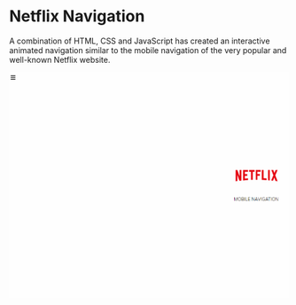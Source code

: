 # Netflix Navigation
A combination of HTML, CSS and JavaScript has created an interactive animated navigation similar to the mobile navigation of the very popular and well-known Netflix website.

<img src="/netflix-navigation.gif" alt="netflix navigation"/>